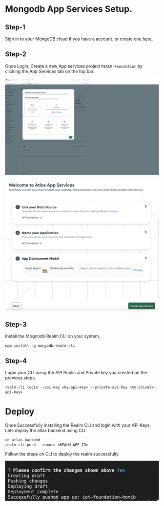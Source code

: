 
# Mongodb App Services Setup.

## Step-1
Sign in to your MongoDB cloud if you have a account. or create one [here](https://account.mongodb.com/account/register). 

## Step-2
Once Login, Create a new App services project ```REALM-Foundation``` by clicking the App Services tab on the top bar.

![Project Creation](./screenshots/build-a-app.png?raw=true "Project Creation")

![Project Creation](./screenshots/realm-app-configuration.png?raw=true "Project Creation")

## Step-3
Install the Mognodb Realm CLI on your system.

```
npm install -g mongodb-realm-cli
```

## Step-4

Login your CLI using the API Public and Private key you created on the previous steps.

```
realm-cli login --api-key <my-api-key> --private-api-key <my-private-api-key>
```

# Deploy
Once Successfully installing the Realm CLI and login with your API Keys. Lets deploy the atlas backend using CLI.

```
cd atlas-backend
realm-cli push --remote <REALM_APP_ID>
```

Follow the steps on CLI to deploy the realm successfully.

![Project Creation](./screenshots/realm-successful-deployment.png?raw=true "Project Creation")

